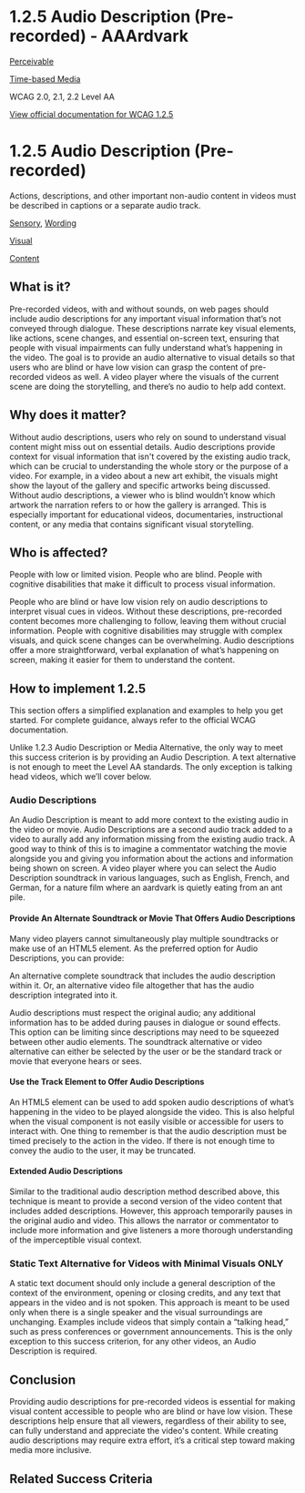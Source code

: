# 1.2.5 Audio Description (Pre-recorded) - AAArdvark

[Perceivable](https://aaardvarkaccessibility.com/wcag-principle/perceivable/)

[Time-based Media](https://aaardvarkaccessibility.com/wcag-guideline/time-based-media/)

WCAG 2.0, 2.1, 2.2
Level AA

[View official documentation for WCAG 1.2.5](https://www.w3.org/WAI/WCAG22/Understanding/audio-description-prerecorded.html)

# 1.2.5 Audio Description (Pre-recorded)

Actions, descriptions, and other important non-audio content in videos must be described in captions or a separate audio track.

[Sensory](https://aaardvarkaccessibility.com/wcag-theme/sensory/), [Wording](https://aaardvarkaccessibility.com/wcag-theme/wording/) 

 

[Visual](https://aaardvarkaccessibility.com/wcag-disability/visual/) 

 

[Content](https://aaardvarkaccessibility.com/wcag-responsibility/content/) 

## What is it?

Pre-recorded videos, with and without sounds, on web pages should include audio descriptions for any important visual information that’s not conveyed through dialogue. These descriptions narrate key visual elements, like actions, scene changes, and essential on-screen text, ensuring that people with visual impairments can fully understand what’s happening in the video.
The goal is to provide an audio alternative to visual details so that users who are blind or have low vision can grasp the content of pre-recorded videos as well.
A video player where the visuals of the current scene are doing the storytelling, and there’s no audio to help add context.

## Why does it matter?

Without audio descriptions, users who rely on sound to understand visual content might miss out on essential details. Audio descriptions provide context for visual information that isn't covered by the existing audio track, which can be crucial to understanding the whole story or the purpose of a video.
For example, in a video about a new art exhibit, the visuals might show the layout of the gallery and specific artworks being discussed. Without audio descriptions, a viewer who is blind wouldn’t know which artwork the narration refers to or how the gallery is arranged.
This is especially important for educational videos, documentaries, instructional content, or any media that contains significant visual storytelling.

## Who is affected?

People with low or limited vision. People who are blind. People with cognitive disabilities that make it difficult to process visual information.

People who are blind or have low vision rely on audio descriptions to interpret visual cues in videos. Without these descriptions, pre-recorded content becomes more challenging to follow, leaving them without crucial information.
People with cognitive disabilities may struggle with complex visuals, and quick scene changes can be overwhelming. Audio descriptions offer a more straightforward, verbal explanation of what’s happening on screen, making it easier for them to understand the content.

## How to implement 1.2.5

This section offers a simplified explanation and examples to help you get started. For complete guidance, always refer to the official WCAG documentation.

Unlike 1.2.3 Audio Description or Media Alternative, the only way to meet this success criterion is by providing an Audio Description. A text alternative is not enough to meet the Level AA standards. The only exception is talking head videos, which we’ll cover below.
### Audio Descriptions

An Audio Description is meant to add more context to the existing audio in the video or movie. Audio Descriptions are a second audio track added to a video to aurally add any information missing from the existing audio track. A good way to think of this is to imagine a commentator watching the movie alongside you and giving you information about the actions and information being shown on screen.
A video player where you can select the Audio Description soundtrack in various languages, such as English, French, and German, for a nature film where an aardvark is quietly eating from an ant pile.
 
#### Provide An Alternate Soundtrack or Movie That Offers Audio Descriptions

Many video players cannot simultaneously play multiple soundtracks or make use of an HTML5 <track> element. As the preferred option for Audio Descriptions, you can provide:

An alternative complete soundtrack that includes the audio description within it.
Or, an alternative video file altogether that has the audio description integrated into it.

Audio descriptions must respect the original audio; any additional information has to be added during pauses in dialogue or sound effects. This option can be limiting since descriptions may need to be squeezed between other audio elements.
The soundtrack alternative or video alternative can either be selected by the user or be the standard track or movie that everyone hears or sees.
#### Use the Track Element to Offer Audio Descriptions

An HTML5 <track> element can be used to add spoken audio descriptions of what’s happening in the video to be played alongside the video. This is also helpful when the visual component is not easily visible or accessible for users to interact with.
One thing to remember is that the audio description must be timed precisely to the action in the video. If there is not enough time to convey the audio to the user, it may be truncated.
#### Extended Audio Descriptions

Similar to the traditional audio description method described above, this technique is meant to provide a second version of the video content that includes added descriptions. However, this approach temporarily pauses in the original audio and video. This allows the narrator or commentator to include more information and give listeners a more thorough understanding of the imperceptible visual context.
### Static Text Alternative for Videos with Minimal Visuals ONLY

A static text document should only include a general description of the context of the environment, opening or closing credits, and any text that appears in the video and is not spoken.
This approach is meant to be used only when there is a single speaker and the visual surroundings are unchanging. Examples include videos that simply contain a “talking head,” such as press conferences or government announcements.
This is the only exception to this success criterion, for any other videos, an Audio Description is required.

## Conclusion

Providing audio descriptions for pre-recorded videos is essential for making visual content accessible to people who are blind or have low vision. These descriptions help ensure that all viewers, regardless of their ability to see, can fully understand and appreciate the video's content. While creating audio descriptions may require extra effort, it’s a critical step toward making media more inclusive.

## Related Success Criteria

